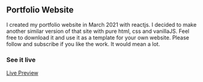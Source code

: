 ## Portfolio Website

I created my portfolio website in March 2021 with reactjs. I decided to make another similar version of that site with pure html, css and vanillaJS. Feel free to download it and use it as a template for your own website. Please follow and subscribe if you like the work. It would mean a lot.

### See it live

[Live Preview](https://portfolio-v2-dk.netlify.app/)
